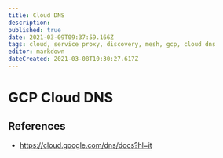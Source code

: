 ```yaml
---
title: Cloud DNS
description: 
published: true
date: 2021-03-09T09:37:59.166Z
tags: cloud, service proxy, discovery, mesh, gcp, cloud dns
editor: markdown
dateCreated: 2021-03-08T10:30:27.617Z
---
```


# GCP Cloud DNS

## References

- https://cloud.google.com/dns/docs?hl=it